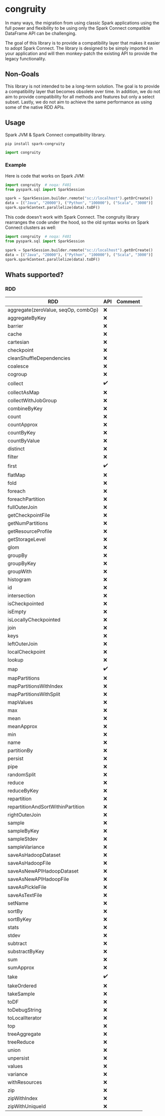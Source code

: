 # congruity

In many ways, the migration from using classic Spark applications using the full
power and flexibility to be using only the Spark Connect compatible DataFrame API
can be challenging.

The goal of this library is to provide a compatibility layer that makes it easier to
adopt Spark Connect. The library is designed to be simply imported in your application
and will then monkey-patch the existing API to provide the legacy functionality.

## Non-Goals

This library is not intended to be a long-term solution. The goal is to provide a
compatibility layer that becomes obsolete over time. In addition, we do not aim to
provide compatibility for all methods and features but only a select subset. Lastly,
we do not aim to achieve the same performance as using some of the native RDD APIs.

## Usage

Spark JVM & Spark Connect compatibility library.

```shell
pip install spark-congruity
```

```python
import congruity
```

### Example

Here is code that works on Spark JVM:

```python
import congruity  # noqa: F401
from pyspark.sql import SparkSession

spark = SparkSession.builder.remote("sc://localhost").getOrCreate()
data = [("Java", "20000"), ("Python", "100000"), ("Scala", "3000")]
spark.sparkContext.parallelize(data).toDF()
```

This code doesn't work with Spark Connect. The congruity library rearranges the code under the hood, so the old syntax
works on Spark Connect clusters as well:

```python
import congruity  # noqa: F401
from pyspark.sql import SparkSession

spark = SparkSession.builder.remote("sc://localhost").getOrCreate()
data = [("Java", "20000"), ("Python", "100000"), ("Scala", "3000")]
spark.sparkContext.parallelize(data).toDF()
```

## Whats supported?

### RDD

| RDD                                 | API     | Comment |
|-------------------------------------|---------|---------|
| aggregate(zeroValue, seqOp, combOp) | :x: |         |
| aggregateByKey                      | :x: |         |
| barrier                             | :x: |         |
| cache                               | :x: |         |
| cartesian                           | :x: |         |
| checkpoint                          | :x: |         |
| cleanShuffleDependencies            | :x: |         |
| coalesce                            | :x: |         |
| cogroup                             | :x: |         |
| collect                             | :heavy_check_mark: |         |
| collectAsMap                        | :x: |         |
| collectWithJobGroup                 | :x: |         |
| combineByKey                        | :x: |         |
| count                               | :x: |         |
| countApprox                         | :x: |         |
| countByKey                          | :x: |         |
| countByValue                        | :x: |         |
| distinct                            | :x: |         |
| filter                              | :x: |         |
| first                               | :heavy_check_mark: |         |
| flatMap                             | :x: |         |
| fold                                | :x: |         |
| foreach                             | :x: |         |
| foreachPartition                    | :x: |         |
| fullOuterJoin                       | :x: |         |
| getCheckpointFile                   | :x: |         |
| getNumPartitions                    | :x: |         |
| getResourceProfile                  | :x: |         |
| getStorageLevel                     | :x: |         |
| glom                                | :x: |         |
| groupBy                             | :x: |         |
| groupByKey                          | :x: |         |
| groupWith                           | :x: |         |
| histogram                           | :x: |         |
| id                                  | :x: |         |
| intersection                        | :x: |         |
| isCheckpointed                      | :x: |         |
| isEmpty                             | :x: |         |
| isLocallyCheckpointed               | :x: |         |
| join                                | :x: |         |
| keys                                | :x: |         |
| leftOuterJoin                       | :x: |         |
| localCheckpoint                     | :x: |         |
| lookup                              | :x: |         |
| map                                 | :heavy_check_mark: |         |
| mapPartitions                       | :x: |         |
| mapPartitionsWithIndex              | :x: |         |
| mapPartitionsWithSplit              | :x: |         |
| mapValues                           | :x: |         |
| max                                 | :x: |         |
| mean                                | :x: |         |
| meanApprox                          | :x: |         |
| min                                 | :x: |         |
| name                                | :x: |         |
| partitionBy                         | :x: |         |
| persist                             | :x: |         |
| pipe                                | :x: |         |
| randomSplit                         | :x: |         |
| reduce                              | :x: |         |
| reduceByKey                         | :x: |         |
| repartition                         | :x: |         |
| repartitionAndSortWithinPartition   | :x: |         |
| rightOuterJoin                      | :x: |         |
| sample                              | :x: |         |
| sampleByKey                         | :x: |         |
| sampleStdev                         | :x: |         |
| sampleVariance                      | :x: |         |
| saveAsHadoopDataset                 | :x: |         |
| saveAsHadoopFile                    | :x: |         |
| saveAsNewAPIHadoopDataset           | :x: |         |
| saveAsNewAPIHadoopFile              | :x: |         |
| saveAsPickleFile                    | :x: |         |
| saveAsTextFile                      | :x: |         |
| setName                             | :x: |         |
| sortBy                              | :x: |         |
| sortByKey                           | :x: |         |
| stats                               | :x: |         |
| stdev                               | :x: |         |
| subtract                            | :x: |         |
| substractByKey                      | :x: |         |
| sum                                 | :x: |         |
| sumApprox                           | :x: |         |
| take                                | :heavy_check_mark: |         |
| takeOrdered                         | :x: |         |
| takeSample                          | :x: |         |
| toDF                                | :x: |         |
| toDebugString                       | :x: |         |
| toLocalIterator                     | :x: |         |
| top                                 | :x: |         |
| treeAggregate                       | :x: |         |
| treeReduce                          | :x: |         |
| union                               | :x: |         |
| unpersist                           | :x: |         |
| values                              | :x: |         |
| variance                            | :x: |         |
| withResources                       | :x: |         |
| zip                                 | :x: |         |
| zipWithIndex                        | :x: |         |
| zipWithUniqueId                     | :x: |         |



